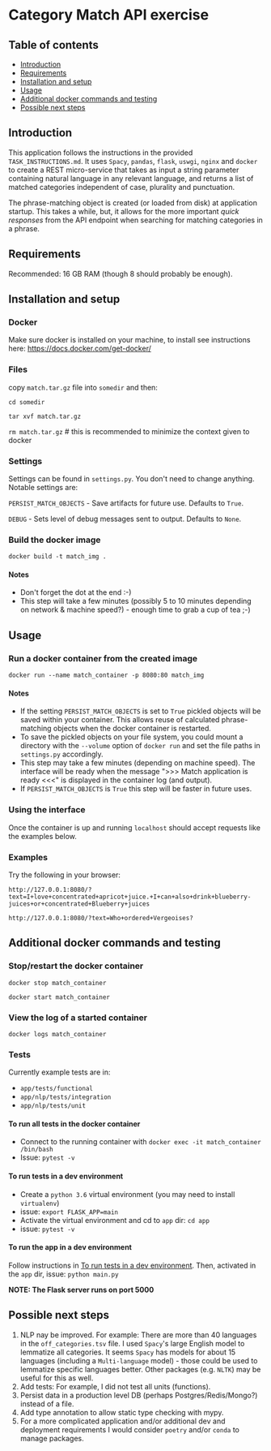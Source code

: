 # Category Match API exercise

## Table of contents
* [Introduction](#introduction)
* [Requirements](#requirements)
* [Installation and setup](#installation-and-setup)
* [Usage](#Usage)
* [Additional docker commands and testing](#additional-docker-commands-and-testing)
* [Possible next steps](#possible-next-steps)

## Introduction
This application follows the instructions in the provided 
`TASK_INSTRUCTIONS.md`. It uses 
`Spacy`, `pandas`, `flask`, `uswgi`, `nginx` and `docker` to create a REST 
micro-service that takes as input a string parameter containing natural 
language in any relevant language, and returns a list of matched categories 
independent of case, plurality and punctuation.

The phrase-matching object is created (or loaded from disk) at application
startup. This takes a while, but, it allows for the more important 
*quick responses* from the API 
endpoint when searching for matching categories in a phrase.

## Requirements
Recommended: 16 GB RAM (though 8 should probably be enough).

## Installation and setup

### Docker
Make sure docker is installed on your machine,
to install see instructions here: https://docs.docker.com/get-docker/

### Files
copy `match.tar.gz` file into `somedir` and then:

`cd somedir`

`tar xvf match.tar.gz`

`rm match.tar.gz`  # this is recommended to minimize the context given to docker

### Settings

Settings can be found in `settings.py`. You don't need to change anything.
Notable settings are:

`PERSIST_MATCH_OBJECTS` - Save artifacts for future use. Defaults to `True`.

`DEBUG` - Sets level of debug messages sent to output. Defaults to `None`.


### Build the docker image

`docker build -t match_img .`  

#### Notes 
- Don't forget the dot at the end :-)
- This step will take a few minutes (possibly 5 to 10 minutes depending   
on network & machine speed?) - enough time to grab a cup of tea ;-) 

## Usage

### Run a docker container from the created image 
`docker run --name match_container -p 8080:80 match_img`

#### Notes
- If the setting `PERSIST_MATCH_OBJECTS` is set to `True` pickled objects will be 
saved within your container. This allows reuse of calculated phrase-matching 
objects when the docker container is restarted. 
- To save the pickled objects on your file system, you could mount a directory 
with the `--volume` option of `docker run` and set the file paths in 
`settings.py` accordingly.
- This step may take a few minutes (depending on machine speed). The interface 
will be ready when the message ">>> Match application is ready <<<" is displayed 
in the container log (and output).
- If `PERSIST_MATCH_OBJECTS` is `True` this step will be faster in 
future uses.

### Using the interface
Once the container is up and running `localhost` should 
accept requests like the examples below.  

### Examples
Try the following in your browser:

`http://127.0.0.1:8080/?text=I+love+concentrated+apricot+juice.+I+can+also+drink+blueberry-juices+or+concentrated+Blueberry+juices`

`http://127.0.0.1:8080/?text=Who+ordered+Vergeoises?`


## Additional docker commands and testing

### Stop/restart the docker container

`docker stop match_container`

`docker start match_container`

### View the log of a started container

`docker logs match_container`

### Tests
Currently example tests are in:
- `app/tests/functional` 
- `app/nlp/tests/integration` 
- `app/nlp/tests/unit`

#### To run all tests in the docker container
- Connect to the running container with
`docker exec -it match_container /bin/bash`
- Issue: `pytest -v`

#### To run tests in a dev environment
- Create a `python 3.6` virtual environment (you may need to install 
`virtualenv`)
- issue: `export FLASK_APP=main`
- Activate the virtual environment and cd to `app` dir: `cd app`
- issue: `pytest -v`

#### To run the app in a dev environment

Follow instructions in 
[To run tests in a dev environment](#to-run-tests-in-a-dev-environment). 
Then, activated in the `app` dir, issue: `python main.py`

**NOTE: The Flask server runs on port 5000**


## Possible next steps
1. NLP nay be improved. For example: There are more than 40 
languages in the `off_categories.tsv` file. I used 
`Spacy`'s large English model to lemmatize all categories. It seems `Spacy` 
has models for about 15 languages (including a `Multi-language` model) - 
those could be used to lemmatize specific languages better. 
Other packages (e.g. `NLTK`) may be useful for this as well. 
2. Add tests: For example, I did not test all units (functions).
3. Persist data in a production level DB (perhaps Postgres/Redis/Mongo?) 
instead of a file.
4. Add type annotation to allow static type checking with mypy. 
5. For a more complicated application and/or additional dev and deployment 
requirements I would consider `poetry` and/or `conda` to manage packages.

